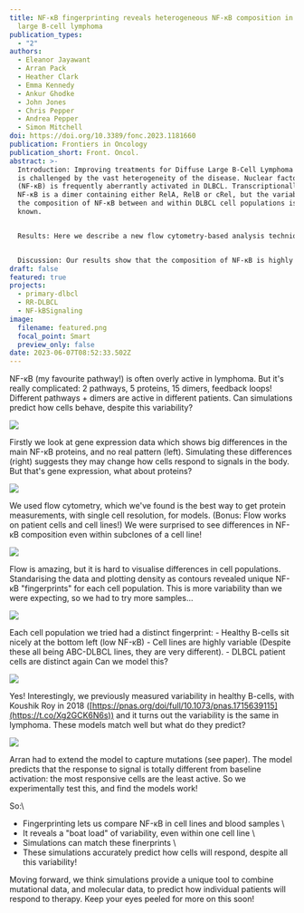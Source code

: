 ```yaml
---
title: NF-κB fingerprinting reveals heterogeneous NF-κB composition in diffuse
  large B-cell lymphoma
publication_types:
  - "2"
authors:
  - Eleanor Jayawant
  - Arran Pack
  - Heather Clark
  - Emma Kennedy
  - Ankur Ghodke
  - John Jones
  - Chris Pepper
  - Andrea Pepper
  - Simon Mitchell
doi: https://doi.org/10.3389/fonc.2023.1181660
publication: Frontiers in Oncology
publication_short: Front. Oncol.
abstract: >-
  Introduction: Improving treatments for Diffuse Large B-Cell Lymphoma (DLBCL)
  is challenged by the vast heterogeneity of the disease. Nuclear factor-κB
  (NF-κB) is frequently aberrantly activated in DLBCL. Transcriptionally active
  NF-κB is a dimer containing either RelA, RelB or cRel, but the variability in
  the composition of NF-κB between and within DLBCL cell populations is not
  known.


  Results: Here we describe a new flow cytometry-based analysis technique termed “NF-κB fingerprinting” and demonstrate its applicability to DLBCL cell lines, DLBCL core-needle biopsy samples, and healthy donor blood samples. We find each of these cell populations has a unique NF-κB fingerprint and that widely used cell-of-origin classifications are inadequate to capture NF-κB heterogeneity in DLBCL. Computational modeling predicts that RelA is a key determinant of response to microenvironmental stimuli, and we experimentally identify substantial variability in RelA between and within ABC-DLBCL cell lines. We find that when we incorporate NF-κB fingerprints and mutational information into computational models we can predict how heterogeneous DLBCL cell populations respond to microenvironmental stimuli, and we validate these predictions experimentally.


  Discussion: Our results show that the composition of NF-κB is highly heterogeneous in DLBCL and predictive of how DLBCL cells will respond to microenvironmental stimuli. We find that commonly occurring mutations in the NF-κB signaling pathway reduce DLBCL’s response to microenvironmental stimuli. NF-κB fingerprinting is a widely applicable analysis technique to quantify NF-κB heterogeneity in B cell malignancies that reveals functionally significant differences in NF-κB composition within and between cell populations.
draft: false
featured: true
projects:
  - primary-dlbcl
  - RR-DLBCL
  - NF-kBSignaling
image:
  filename: featured.png
  focal_point: Smart
  preview_only: false
date: 2023-06-07T08:52:33.502Z
---
```

NF-κB (my favourite pathway!) is often overly active in lymphoma. But it's really complicated: 2 pathways, 5 proteins, 15 dimers, feedback loops! Different pathways + dimers are active in different patients. Can simulations predict how cells behave, despite this variability?

![](fx2lnhgwwaqdtcb.png)

Firstly we look at gene expression data which shows big differences in the main NF-κB proteins, and no real pattern (left). Simulating these differences (right) suggests they may change how cells respond to signals in the body. But that's gene expression, what about proteins?

![](fx2k6gdwcaibclv.png)

We used flow cytometry, which we've found is the best way to get protein measurements, with single cell resolution, for models. (Bonus: Flow works on patient cells and cell lines!) We were surprised to see differences in NF-κB composition even within subclones of a cell line!

![](fx2nobpxoaafzlv.png)

Flow is amazing, but it is hard to visualise differences in cell populations. Standarising the data and plotting density as contours revealed unique NF-κB "fingerprints" for each cell population. This is more variability than we were expecting, so we had to try more samples...

![](fx2o6uowcami8ml.png)

Each cell population we tried had a distinct fingerprint: - Healthy B-cells sit nicely at the bottom left (low NF-κB) - Cell lines are highly variable (Despite these all being ABC-DLBCL lines, they are very different). - DLBCL patient cells are distinct again Can we model this?

![](featured.png)

Yes! Interestingly, we previously measured variability in healthy B-cells, with Koushik Roy in 2018 ([https://pnas.org/doi/full/10.1073/pnas.1715639115](https://t.co/Xg2GCK6N6s)) and it turns out the variability is the same in lymphoma. These models match well but what do they predict?

![](fx2r0gfxwaiuupc.png)

Arran had to extend the model to capture mutations (see paper). The model predicts that the response to signal is totally different from baseline activation: the most responsive cells are the least active. So we experimentally test this, and find the models work!

So:\
- Fingerprinting lets us compare NF-κB in cell lines and blood samples \
- It reveals a "boat load" of variability, even within one cell line \
- Simulations can match these finerprints \
- These simulations accurately predict how cells will respond, despite all this variability!

Moving forward, we think simulations provide a unique tool to combine mutational data, and molecular data, to predict how individual patients will respond to therapy. Keep your eyes peeled for more on this soon!